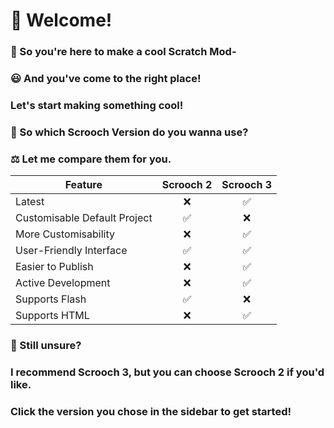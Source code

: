 # 👋 Welcome!
### 👀 So you're here to make a cool Scratch Mod-
### 😃 And you've come to the right place!
### Let's start making something cool!

### 🤔 So which Scrooch Version do you wanna use? 
### ⚖️ Let me compare them for you.

| Feature                       | Scrooch 2 | Scrooch 3  |
| ----------------------------- | :-------: | :-------:  |
| Latest                        | ❌        | ✅        |
| Customisable Default Project  | ✅        | ❌        |
| More Customisability          | ❌        | ✅        |
| User-Friendly Interface       | ✅        | ✅        |
| Easier to Publish             | ❌        | ✅        |
| Active Development            | ❌        | ✅        |
| Supports Flash                | ✅        | ❌        |
| Supports HTML                 | ❌        | ✅        |

### 🤔 Still unsure?
### I recommend Scrooch 3, but you can choose Scrooch 2 if you'd like.
### Click the version you chose in the sidebar to get started!

